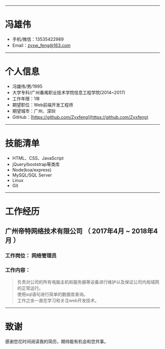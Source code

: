 -----------------------
# 冯雄伟
+ 手机/微信：13535422989
+ Email：[zyxw_feng@163.com](zyxw_feng@163.com)
----------------------
# 个人信息
+ 冯雄伟/男/1995
+ 大学专科/广州番禺职业技术学院信息工程学院(2014~2017)
+ 工作年限：1年
+ 期望职位：Web前端开发工程师
+ 期望城市：广州、深圳
+ GitHub：[https://github.com/Zyxfeng](https://github.com/Zyxfeng)

-----------------------------

# 技能清单
+ HTML、CSS、JavaScript
+ jQuery/bootstrap等类库
+ Node(koa/express)
+ MySQL/SQL Server
+ Linux
+ Git

------------------------------
# 工作经历
## 广州帝特网络技术有限公司 （ 2017年4月 ~ 2018年4月 ）
### 工作岗位： 网络管理员
### 工作内容：
>负责对公司的所有电脑主机和服务器等设备进行维护以及保证公司内局域网的正常运行。  
>使用sql语句进行简单的数据库查询。  
>工作之余一直在学习和关注web开发技术。

------------------------------

# 致谢
感谢您花时间阅读我的简历，期待能有机会和您共事。